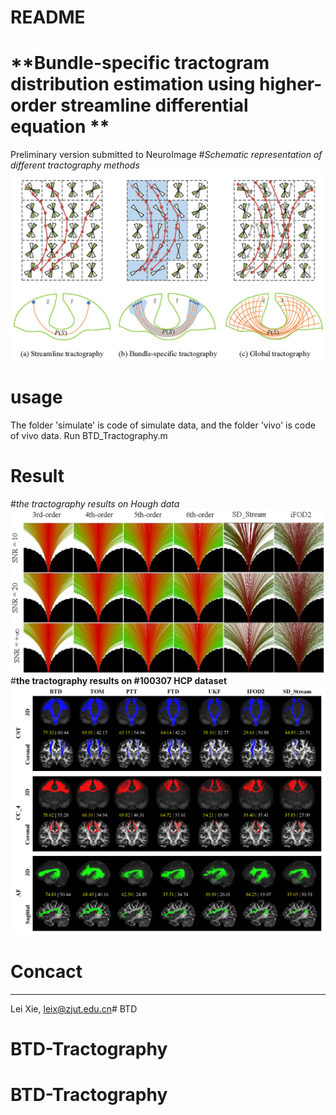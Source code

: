 # README

# **Bundle-specific tractogram distribution estimation using higher-order streamline differential equation ** 

Preliminary version submitted to NeuroImage
#*Schematic representation of different tractography methods*
![Untitled](PIC/btd1218.png)
# usage
The folder 'simulate' is code of simulate data, and the folder 'vivo' is code of vivo data.
Run BTD_Tractography.m

# Result
#*the tractography results on Hough data*
![Untitled](PIC/pic2.png)
#**the tractography results on #100307 HCP dataset**
![Untitled](PIC/cst_cc_af.png)


# Concact

---

Lei Xie, leix@zjut.edu.cn# BTD
# BTD-Tractography
# BTD-Tractography
